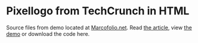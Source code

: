 # Pixellogo from TechCrunch in HTML
Source files from demo located at [Marcofolio.net](http://marcofolio.net/). Read [the article](http://www.marcofolio.net/webdesign/generating_the_pixellogo_from_techcrunch_in_html.html), view [the demo](http://demo.marcofolio.net/techcrunch_logo/) or download the code here.